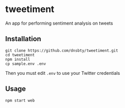 # tweetiment

An app for performing sentiment analysis on tweets

## Installation

```
git clone https://github.com/dnsbty/tweetiment.git
cd tweetiment
npm install
cp sample.env .env
```
Then you must edit `.env` to use your Twitter credentials

## Usage

```
npm start web
```
